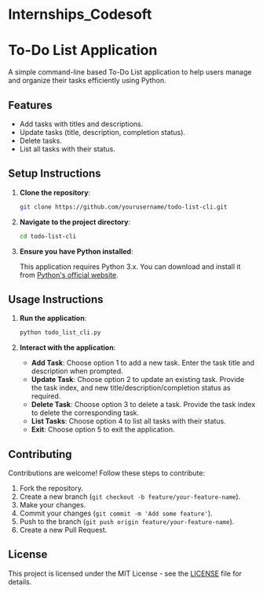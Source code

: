 # Internships_Codesoft
# To-Do List Application

A simple command-line based To-Do List application to help users manage and organize their tasks efficiently using Python.

## Features

- Add tasks with titles and descriptions.
- Update tasks (title, description, completion status).
- Delete tasks.
- List all tasks with their status.

## Setup Instructions

1. **Clone the repository**:

    ```bash
    git clone https://github.com/yourusername/todo-list-cli.git
    ```

2. **Navigate to the project directory**:

    ```bash
    cd todo-list-cli
    ```

3. **Ensure you have Python installed**:
   
   This application requires Python 3.x. You can download and install it from [Python's official website](https://www.python.org/downloads/).

## Usage Instructions

1. **Run the application**:

    ```bash
    python todo_list_cli.py
    ```

2. **Interact with the application**:

    - **Add Task**: Choose option 1 to add a new task. Enter the task title and description when prompted.
    - **Update Task**: Choose option 2 to update an existing task. Provide the task index, and new title/description/completion status as required.
    - **Delete Task**: Choose option 3 to delete a task. Provide the task index to delete the corresponding task.
    - **List Tasks**: Choose option 4 to list all tasks with their status.
    - **Exit**: Choose option 5 to exit the application.

## Contributing

Contributions are welcome! Follow these steps to contribute:

1. Fork the repository.
2. Create a new branch (`git checkout -b feature/your-feature-name`).
3. Make your changes.
4. Commit your changes (`git commit -m 'Add some feature'`).
5. Push to the branch (`git push origin feature/your-feature-name`).
6. Create a new Pull Request.

## License

This project is licensed under the MIT License - see the [LICENSE](LICENSE) file for details.
